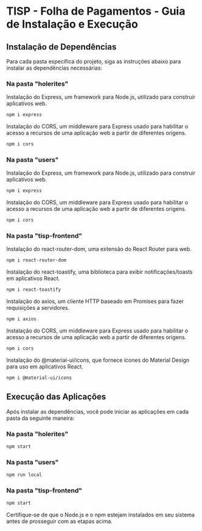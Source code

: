 # TISP - Folha de Pagamentos - Guia de Instalação e Execução

## Instalação de Dependências

Para cada pasta específica do projeto, siga as instruções abaixo para instalar as dependências necessárias:

### Na pasta "holerites"

Instalação do Express, um framework para Node.js, utilizado para construir aplicativos web.

```bash
npm i express
```

Instalação do CORS, um middleware para Express usado para habilitar o acesso a recursos de uma aplicação web a partir de diferentes origens.

```bash
npm i cors
```

### Na pasta "users"

Instalação do Express, um framework para Node.js, utilizado para construir aplicativos web.

```bash
npm i express
```

Instalação do CORS, um middleware para Express usado para habilitar o acesso a recursos de uma aplicação web a partir de diferentes origens.

```bash
npm i cors
```

### Na pasta "tisp-frontend"

Instalação do react-router-dom, uma extensão do React Router para web.

```bash
npm i react-router-dom
```

Instalação do react-toastify, uma biblioteca para exibir notificações/toasts em aplicativos React.

```bash
npm i react-toastify
```

Instalação do axios, um cliente HTTP baseado em Promises para fazer requisições a servidores.

```bash
npm i axios
```

Instalação do CORS, um middleware para Express usado para habilitar o acesso a recursos de uma aplicação web a partir de diferentes origens.

```bash
npm i cors
```

Instalação do @material-ui/icons, que fornece ícones do Material Design para uso em aplicativos React.

```bash
npm i @material-ui/icons
```

## Execução das Aplicações

Após instalar as dependências, você pode iniciar as aplicações em cada pasta da seguinte maneira:

### Na pasta "holerites"

```bash
npm start
```

### Na pasta "users"

```bash
npm run local
```

### Na pasta "tisp-frontend"

```bash
npm start
```

Certifique-se de que o Node.js e o npm estejam instalados em seu sistema antes de prosseguir com as etapas acima.
